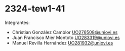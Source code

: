 # 2324-tew1-41
Integrantes:
- Christian	González Camblor	UO276508@uniovi.es
- Juan Francisco	Mier Montoto	UO283319@uniovi.es
- Manuel	Revilla Hernández	UO281932@uniovi.es

